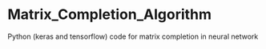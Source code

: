 # Matrix_Completion_Algorithm
Python (keras and tensorflow) code for matrix completion in neural network
